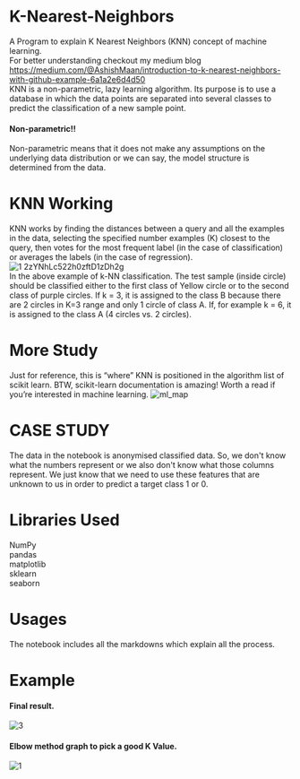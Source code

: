 # K-Nearest-Neighbors
A Program to explain K Nearest Neighbors (KNN) concept of machine learning.<br>
For better understanding checkout my medium blog https://medium.com/@AshishMaan/introduction-to-k-nearest-neighbors-with-github-example-6a1a2e6d4d50 <br>
KNN is a non-parametric, lazy learning algorithm. Its purpose is to use a database in which the data points are separated into several classes to predict the classification of a new sample point.

#### Non-parametric!!
Non-parametric means that it does not make any assumptions on the underlying data distribution or we can say, the model structure is determined from the data.

# KNN Working
KNN works by finding the distances between a query and all the examples in the data, selecting the specified number examples (K) closest to the query, then votes for the most frequent label (in the case of classification) or averages the labels (in the case of regression).<br>
![1 2zYNhLc522h0zftD1zDh2g](https://user-images.githubusercontent.com/56478257/88501908-804c4380-cfea-11ea-93d6-c6f07a4b0d83.png) <br>
In the above example of k-NN classification. The test sample (inside circle) should be classified either to the first class of Yellow circle or to the second class of purple circles. If k = 3, it is assigned to the class B because there are 2 circles in K=3 range and only 1 circle of class A. If, for example k = 6, it is assigned to the class A (4 circles vs. 2 circles).

# More Study
Just for reference, this is “where” KNN is positioned in the algorithm list of scikit learn. BTW, scikit-learn documentation is amazing! Worth a read if you’re interested in machine learning.
![ml_map](https://user-images.githubusercontent.com/56478257/88502318-b0e0ad00-cfeb-11ea-985a-95c6bbfca2a1.png) <br>

# CASE STUDY
The data in the notebook is anonymised classified data. So, we don't know what the numbers represent or we also don't know what those columns represent.
We just know that we need to use these features that are unknown to us in order to predict a target class 1 or 0.

# Libraries Used
NumPy <br>
pandas<br>
matplotlib<br>
sklearn<br>
seaborn<br>

# Usages
The notebook includes all the markdowns which explain all the process. <br>

# Example
#### Final result.
![3](https://user-images.githubusercontent.com/56478257/88502486-349a9980-cfec-11ea-89f1-b3a5ca283b81.PNG)
#### Elbow method graph to pick a good K Value.
![1](https://user-images.githubusercontent.com/56478257/88502487-36645d00-cfec-11ea-8a4b-bab62e10cb54.PNG)


